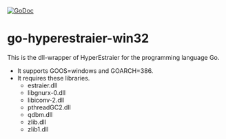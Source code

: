 [![GoDoc](https://godoc.org/github.com/zetamatta/go-hyperestraier-win32?status.svg)](https://godoc.org/github.com/zetamatta/go-hyperestraier-win32)

go-hyperestraier-win32
======================

This is the dll-wrapper of HyperEstraier for the programming language Go.

* It supports GOOS=windows and GOARCH=386.
* It requires these libraries.
    * estraier.dll
    * libgnurx-0.dll
    * libiconv-2.dll
    * pthreadGC2.dll
    * qdbm.dll
    * zlib.dll
    * zlib1.dll

